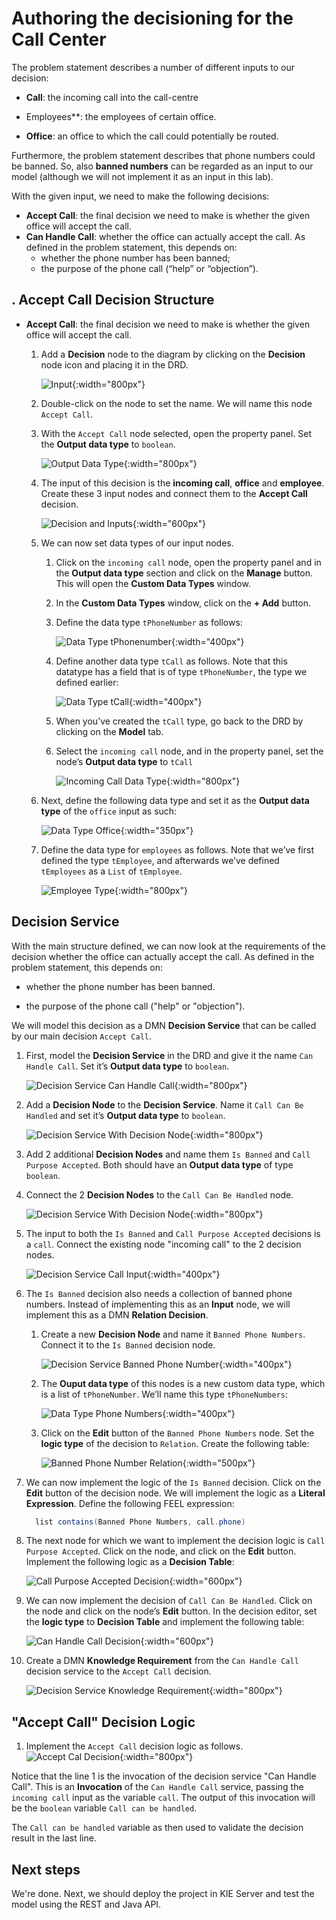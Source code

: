 # Authoring the decisioning for the Call Center

The problem statement describes a number of different inputs to our decision:

- **Call**: the incoming call into the call-centre

- Employees**: the employees of certain office.

- **Office**: an office to which the call could potentially be routed.

Furthermore, the problem statement describes that phone numbers could be banned. So, also **banned numbers** can be regarded as an input to our model (although we will not implement it as an input in this lab).

With the given input, we need to make the following decisions: 

- **Accept Call**: the final decision we need to make is whether the given office will accept the call.
- **Can Handle Call**: whether the office can actually accept the call. As defined in the problem statement, this depends on:
  - whether the phone number has been banned;
  - the purpose of the phone call (“help” or “objection”).


## . Accept Call Decision Structure

- **Accept Call**: the final decision we need to make is whether the given office will accept the call.

    1. Add a **Decision** node to the diagram by clicking on the **Decision** node icon and placing it in the DRD. 

        ![Input](../99_images/business_automation/dmn/add-drd-decision-node.png){:width="800px"}

    1. Double-click on the node to set the name. We will name this node `Accept Call`.

    1. With the `Accept Call` node selected, open the property panel. Set the **Output data type** to `boolean`.

        ![Output Data Type](../99_images/business_automation/dmn/drd-decision-node-propery-output-data-type.png){:width="800px"}

    1. The input of this decision is the **incoming call**, **office** and **employee**. Create these 3 input nodes and connect them to the **Accept Call** decision.

        ![Decision and Inputs](../99_images/business_automation/dmn/drd-first-decision-and-inputs.png){:width="600px"}

    1. We can now set data types of our input nodes.

        1. Click on the `incoming call` node, open the property panel and in the **Output data type** section and click on the **Manage** button. This will open the **Custom Data Types** window.

        1. In the **Custom Data Types** window, click on the **+ Add** button.

        1. Define the data type `tPhoneNumber` as follows:

            ![Data Type tPhonenumber](../99_images/business_automation/dmn/data-type-tphonenumber.png){:width="400px"}

        1. Define another data type `tCall` as follows. Note that this datatype has a field that is of type `tPhoneNumber`, the type we defined earlier:

            ![Data Type tCall](../99_images/business_automation/dmn/data-type-tcall.png){:width="400px"}

        1. When you’ve created the `tCall` type, go back to the DRD by clicking on the **Model** tab.

        1. Select the `incoming call` node, and in the property panel, set the node’s **Output data type** to `tCall`

            ![Incoming Call Data Type](../99_images/business_automation/dmn/incoming-call-data-type.png){:width="800px"}

    1. Next, define the following data type and set it as the **Output data type** of the `office` input as such:

        ![Data Type Office](../99_images/business_automation/dmn/data-type-office.png){:width="350px"}

    1. Define the data type for `employees` as follows. Note that we’ve first defined the type `tEmployee`, and afterwards we’ve defined `tEmployees` as a `List` of `tEmployee`.

        ![Employee Type](../99_images/business_automation/dmn/employee-type.png){:width="800px"}

## Decision Service

With the main structure defined, we can now look at the requirements of the decision whether the office can actually accept the call. As defined in the problem statement, this depends on:

- whether the phone number has been banned.

- the purpose of the phone call ("help" or "objection").

We will model this decision as a DMN **Decision Service** that can be called by our main decision `Accept Call`.

1. First, model the **Decision Service** in the DRD and give it the name `Can Handle Call`. Set it’s **Output data type** to `boolean`.

    ![Decision Service Can Handle Call](../99_images/business_automation/dmn/decision-service-can-handle-call.png){:width="800px"}

1. Add a **Decision Node** to the **Decision Service**. Name it `Call Can Be Handled` and set it’s **Output data type** to `boolean`.

    ![Decision Service With Decision Node](../99_images/business_automation/dmn/decision-service-with-decision-node.png){:width="800px"}

1. Add 2 additional **Decision Nodes** and name them `Is Banned` and `Call Purpose Accepted`. Both should have an **Output data type** of type `boolean`.

1. Connect the 2 **Decision Nodes** to the `Call Can Be Handled` node.

    ![Decision Service With Decision Node](../99_images/business_automation/dmn/decision-service-step-3.png){:width="800px"}

1. The input to both the `Is Banned` and `Call Purpose Accepted` decisions is a `call`. Connect the existing node "incoming call" to the 2 decision nodes.

    ![Decision Service Call Input](../99_images/business_automation/dmn/decision-service-call-input.png){:width="400px"}

1. The `Is Banned` decision also needs a collection of banned phone numbers. Instead of implementing this as an **Input** node, we will implement this as a DMN **Relation Decision**.

    1. Create a new **Decision Node** and name it `Banned Phone Numbers`. Connect it to the `Is Banned` decision node.

        ![Decision Service Banned Phone Number](../99_images/business_automation/dmn/decision-service-banned-phone-number.png){:width="400px"}

    1. The **Ouput data type** of this nodes is a new custom data type, which is a list of `tPhoneNumber`. We’ll name this type `tPhoneNumbers`:

        ![Data Type Phone Numbers](../99_images/business_automation/dmn/data-type-tphonenumbers.png){:width="400px"}

    1. Click on the **Edit** button of the `Banned Phone Numbers` node. Set the **logic type** of the decision to `Relation`. Create the following table:

        ![Banned Phone Number Relation](../99_images/business_automation/dmn/banned-phone-number-relation.png){:width="500px"}

1. We can now implement the logic of the `Is Banned` decision. Click on the **Edit** button of the decision node. We will implement the logic as a **Literal Expression**. Define the following FEEL expression:

    ~~~java
      list contains(Banned Phone Numbers, call.phone) 
    ~~~

1. The next node for which we want to implement the decision logic is `Call Purpose Accepted`. Click on the node, and click on the **Edit** button. Implement the following logic as a **Decision Table**:

    ![Call Purpose Accepted Decision](../99_images/business_automation/dmn/CallPurposeAccepted-decision.png){:width="600px"}

1. We can now implement the decision of `Call Can Be Handled`. Click on the node and click on the node’s **Edit** button. In the decision editor, set the **logic type** to **Decision Table** and implement the following table:

    ![Can Handle Call Decision](../99_images/business_automation/dmn/CanHandleCall-decision.png){:width="600px"}

1. Create a DMN **Knowledge Requirement** from the `Can Handle Call` decision service to the `Accept Call` decision.

    ![Decision Service Knowledge Requirement](../99_images/business_automation/dmn/decision-service-knowledge-requirement.png){:width="800px"}

##  "Accept Call" Decision Logic

1. Implement the `Accept Call` decision logic as follows. ![Accept Cal Decision](../99_images/business_automation/dmn/Accept-Call-decision.png){:width="800px"}

Notice that the line 1 is the invocation of the decision service "Can Handle Call". This is an **Invocation** of the `Can Handle Call` service, passing the `incoming call` input as the variable `call`. The output of this invocation will be the `boolean` variable `Call can be handled`. 

The `Call can be handled` variable as then used to validate the decision result in the last line.

## Next steps

We're done. Next, we should deploy the project in KIE Server and test the model using the REST and Java API.
